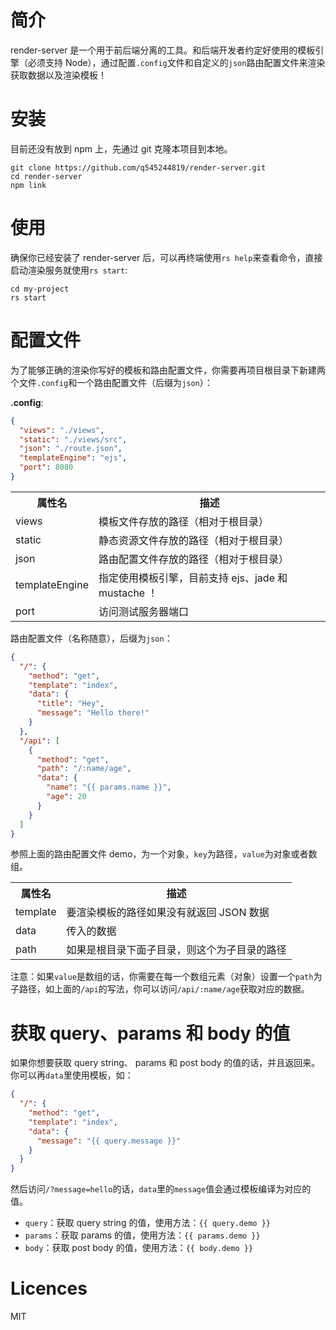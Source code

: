 
# 简介

render-server 是一个用于前后端分离的工具。和后端开发者约定好使用的模板引擎（必须支持 Node），通过配置`.config`文件和自定义的`json`路由配置文件来渲染获取数据以及渲染模板！

# 安装

目前还没有放到 npm 上，先通过 git 克隆本项目到本地。

```Shell
git clone https://github.com/q545244819/render-server.git
cd render-server
npm link
```

# 使用

确保你已经安装了 render-server 后，可以再终端使用`rs help`来查看命令，直接启动渲染服务就使用`rs start`:

```
cd my-project
rs start
```

# 配置文件

为了能够正确的渲染你写好的模板和路由配置文件，你需要再项目根目录下新建两个文件`.config`和一个路由配置文件（后缀为`json`）：

**.config**:

```JSON
{
  "views": "./views",
  "static": "./views/src",
  "json": "./route.json",
  "templateEngine": "ejs",
  "port": 8080
}
```

<table>
    <tr>
        <th>属性名</th>
        <th>描述</th>
    </tr>
    <tr>
        <td>views</td>
        <td>模板文件存放的路径（相对于根目录）</td>
    </tr>
    <tr>
        <td>static</td>
        <td>静态资源文件存放的路径（相对于根目录）</td>
    </tr>
    <tr>
        <td>json</td>
        <td>路由配置文件存放的路径（相对于根目录）</td>
    </tr>
    <tr>
        <td>templateEngine</td>
        <td>指定使用模板引擎，目前支持 ejs、jade 和 mustache ！</td>
    </tr>
    <tr>
        <td>port</td>
        <td>访问测试服务器端口</td>
    </tr>
</table>

路由配置文件（名称随意），后缀为`json`：

```JSON
{
  "/": {
    "method": "get",
    "template": "index",
    "data": {
      "title": "Hey",
      "message": "Hello there!"
    }
  },
  "/api": [
    {
      "method": "get",
      "path": "/:name/age",
      "data": {
        "name": "{{ params.name }}",
        "age": 20  
      }
    }
  ]
}
```

参照上面的路由配置文件 demo，为一个对象，`key`为路径，`value`为对象或者数组。

<table>
    <tr>
        <th>属性名</th>
        <th>描述</th>
    </tr>
    <tr>
        <td>template</td>
        <td>要渲染模板的路径如果没有就返回 JSON 数据</td>
    </tr>
    <tr>
        <td>data</td>
        <td>传入的数据</td>
    </tr>
    <tr>
        <td>path</td>
        <td>如果是根目录下面子目录，则这个为子目录的路径</td>
    </tr>
</table>

注意：如果`value`是数组的话，你需要在每一个数组元素（对象）设置一个`path`为子路径，如上面的`/api`的写法，你可以访问`/api/:name/age`获取对应的数据。

# 获取 query、params 和 body 的值

如果你想要获取 query string、 params 和 post body 的值的话，并且返回来。你可以再`data`里使用模板，如：

```JSON
{
  "/": {
    "method": "get",
    "template": "index",
    "data": {
      "message": "{{ query.message }}"
    }
  }
}
```

然后访问`/?message=hello`的话，`data`里的`message`值会通过模板编译为对应的值。

 - `query`：获取 query string 的值，使用方法：`{{ query.demo }}`
 - `params`：获取 params 的值，使用方法：`{{ params.demo }}`
 - `body`：获取 post body 的值，使用方法：`{{ body.demo }}`

# Licences

MIT
